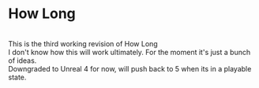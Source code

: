 # How Long
 <br /> This is the third working revision of How Long
 <br /> I don't know how this will work ultimately. For the moment it's just a bunch of ideas.
 <br /> Downgraded to Unreal 4 for now, will push back to 5 when its in a playable state.
